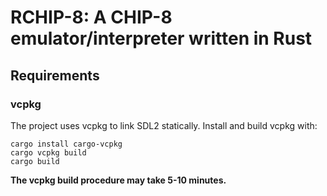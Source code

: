 # RCHIP-8: A CHIP-8 emulator/interpreter written in Rust

## Requirements

### vcpkg
The project uses vcpkg to link SDL2 statically. Install and build vcpkg with: 
```
cargo install cargo-vcpkg
cargo vcpkg build
cargo build
```
**The vcpkg build procedure may take 5-10 minutes.**

